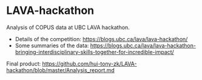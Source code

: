 # LAVA-hackathon
Analysis of COPUS data at UBC LAVA hackathon. 

* Details of the competition: https://blogs.ubc.ca/lava/lava-hackathon/
* Some summaries of the data: https://blogs.ubc.ca/lava/lava-hackathon-bringing-interdisciplinary-skills-together-for-incredible-impact/

Final product: https://github.com/hui-tony-zk/LAVA-hackathon/blob/master/Analysis_report.md
